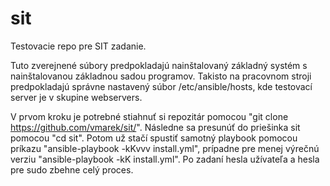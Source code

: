 # sit
Testovacie repo pre SIT zadanie.

Tuto zverejnené súbory predpokladajú nainštalovaný základný systém s nainštalovanou základnou sadou programov.
Takisto na pracovnom stroji predpokladajú správne nastavený súbor /etc/ansible/hosts, kde testovací server je v skupine webservers.

V prvom kroku je potrebné stiahnuť si repozitár pomocou "git clone https://github.com/vmarek/sit/".
Následne sa presunúť do priešinka sit pomocou "cd sit".
Potom už stačí spustiť samotný playbook pomocou príkazu "ansible-playbook -kKvvv install.yml", prípadne pre menej výrečnú verziu "ansible-playbook -kK install.yml".
Po zadaní hesla užívateľa a hesla pre sudo zbehne celý proces.

